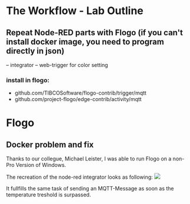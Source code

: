 # The Workflow - Lab Outline
## Repeat Node-RED parts with Flogo (if you can't install docker image, you need to program directly in json)
 – integrator
 – web-trigger for color setting
### install in flogo:
 - github.com/TIBCOSoftware/flogo-contrib/trigger/mqtt
 - github.com/project-flogo/edge-contrib/activity/mqtt
 
# Flogo

## Docker problem and fix
Thanks to our collegue, Michael Leister, I was able to run Flogo on a non-Pro Version of Windows.

The recreation of the node-red integrator looks as following:
![](https://github.com/pasci199601815/IoTMadlmayrNigl/edit/master/Lab-Exercises/Lab05/iotflogo.png)

It fullfills the same task of sending an MQTT-Message as soon as the temperature treshold is surpassed. 
